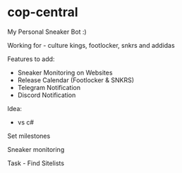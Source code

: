 # cop-central
My Personal Sneaker Bot :)


Working for - culture kings, footlocker, snkrs and addidas


Features to add:

- Sneaker Monitoring on Websites
- Release Calendar (Footlocker & SNKRS)
- Telegram Notification
- Discord Notification


Idea:

- vs c#


Set milestones

Sneaker monitoring


Task - Find Sitelists
